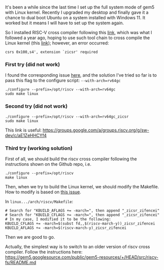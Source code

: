 It's been a while since the last time I set up the full system mode of gem5 with Linux kernel. Recently I upgraded my desktop and finally gave it a chance to dual boot Ubuntu on a system installed with Windows 11. It worked but it means I will have to set up the system again.

So I installed RISC-V cross compiler following this [link](https://github.com/riscv-collab/riscv-gnu-toolchain), which was what I followed a year ago, hoping to use such tool chain to cross compile the Linux kernel (this [link](https://risc-v-getting-started-guide.readthedocs.io/en/latest/linux-qemu.html)); however, an error occurred:
```
csrs 0x100,s4', extension `zicsr' required
```

### First try (did not work)
I found the corresponding issue [here](https://github.com/riscv-collab/riscv-gnu-toolchain/issues/1280), and the solution I've tried so far is to pass this flag to the configure script: `--with-arch=rv64gc`
```
./configure --prefix=/opt/riscv --with-arch=rv64gc
sudo make linux
```

### Second try (did not work)
```
./configure --prefix=/opt/riscv --with-arch=rv64gc_zicsr
sudo make linux
```

This link is useful: https://groups.google.com/a/groups.riscv.org/g/sw-dev/c/aE1ZeHHCYf4

### Third try (working solution)
First of all, we should build the riscv cross compiler following the instructions shown on the Github repo, i.e.
```
./configure --prefix=/opt/riscv
make linux
```
Then, when we try to build the Linux kernel, we should modify the Makefile. How to modify is based on [this issue](https://github.com/OpenXiangShan/XiangShan/issues/2545).

In `linux.../arch/riscv/Makefile`:
```
# Search for "KBUILD_AFLAGS += -march=", then append "_zicsr_zifencei"
# Search for "KBUILD_CFLAGS += -march=", then append "_zicsr_zifencei"
# In my case, I modified it to be the following:
KBUILD_CFLAGS += -march=$(subst fd,,$(riscv-march-y))_zicsr_zifencei
KBUILD_AFLAGS += -march=$(riscv-march-y)_zicsr_zifencei
```
Then we are good to go.



Actually, the simplest way is to switch to an older version of riscv cross compiler. Follow the instructions here: https://gem5.googlesource.com/public/gem5-resources/+/HEAD/src/riscv-fs/README.md
